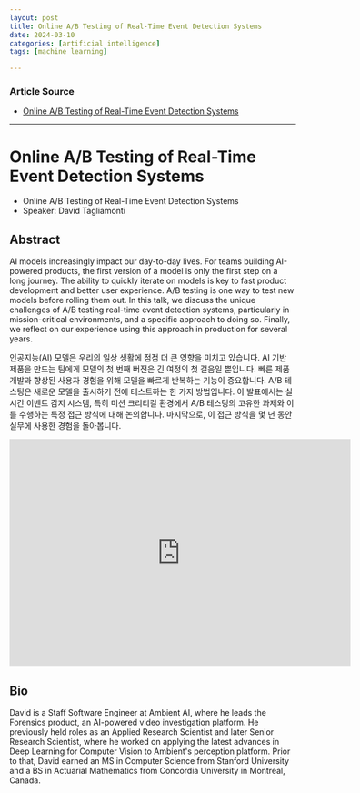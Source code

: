 ```yaml
---
layout: post
title: Online A/B Testing of Real-Time Event Detection Systems
date: 2024-03-10
categories: [artificial intelligence]
tags: [machine learning]

---
```


### Article Source


* [Online A/B Testing of Real-Time Event Detection Systems](https://www.youtube.com/watch?v=EOxxJYF1DI8&list=PLSrTvUm384I9PV10koj_cqit9OfbJXEkq&index=91)

---

# Online A/B Testing of Real-Time Event Detection Systems


* Online A/B Testing of Real-Time Event Detection Systems
* Speaker: David Tagliamonti

## Abstract
AI models increasingly impact our day-to-day lives. For teams building AI-powered products, the first version of a model is only the first step on a long journey. The ability to quickly iterate on models is key to fast product development and better user experience. A/B testing is one way to test new models before rolling them out. In this talk, we discuss the unique challenges of A/B testing real-time event detection systems, particularly in mission-critical environments, and a specific approach to doing so. Finally, we reflect on our experience using this approach in production for several years.

인공지능(AI) 모델은 우리의 일상 생활에 점점 더 큰 영향을 미치고 있습니다. AI 기반 제품을 만드는 팀에게 모델의 첫 번째 버전은 긴 여정의 첫 걸음일 뿐입니다. 빠른 제품 개발과 향상된 사용자 경험을 위해 모델을 빠르게 반복하는 기능이 중요합니다. A/B 테스팅은 새로운 모델을 출시하기 전에 테스트하는 한 가지 방법입니다. 이 발표에서는 실시간 이벤트 감지 시스템, 특히 미션 크리티컬 환경에서 A/B 테스팅의 고유한 과제와 이를 수행하는 특정 접근 방식에 대해 논의합니다. 마지막으로, 이 접근 방식을 몇 년 동안 실무에 사용한 경험을 돌아봅니다.

<iframe width="600" height="400" src="https://www.youtube.com/embed/EOxxJYF1DI8?si=wRkyi1e4SSbZVj4l" title="YouTube video player" frameborder="0" allow="accelerometer; autoplay; clipboard-write; encrypted-media; gyroscope; picture-in-picture; web-share" allowfullscreen></iframe>

## Bio
David is a Staff Software Engineer at Ambient AI, where he leads the Forensics product, an AI-powered video investigation platform. He previously held roles as an Applied Research Scientist and later Senior Research Scientist, where he worked on applying the latest advances in Deep Learning for Computer Vision to Ambient's perception platform. Prior to that, David earned an MS in Computer Science from Stanford University and a BS in Actuarial Mathematics from Concordia University in Montreal, Canada.
